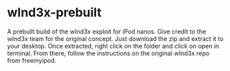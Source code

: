 # wInd3x-prebuilt
A prebuilt build of the wInd3x exploit for iPod nanos. Give credit to the wInd3x team for the original concept. 
Just download the zip and extract it to your desktop. Once extracted, right click on the folder and click on open in terminal.
From there, follow the instructions on the original wInd3x repo from freemyipod.

